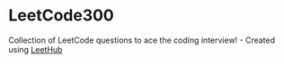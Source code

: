 # LeetCode300
Collection of LeetCode questions to ace the coding interview! - Created using [LeetHub](https://github.com/QasimWani/LeetHub)
